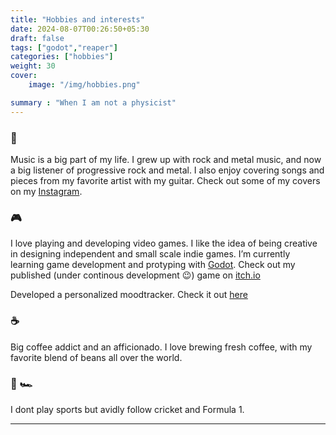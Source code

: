 ```yaml
---
title: "Hobbies and interests"
date: 2024-08-07T00:26:50+05:30
draft: false
tags: ["godot","reaper"]
categories: ["hobbies"]
weight: 30
cover:
    image: "/img/hobbies.png"

summary : "When I am not a physicist"
---
```


### 🎵

Music is a big part of my life. I grew up with rock and metal music, and now a big listener of progressive rock and metal. I also enjoy covering songs and pieces from my favorite artist with my guitar. Check out some of my covers on my [Instagram](https://www.instagram.com/wai_bee11/). 


### 🎮

I love playing and developing video games. I like the idea of being creative in designing independent and small scale indie games. I’m currently learning game development and protyping with [Godot](https://godotengine.org/). Check out my published (under continous development 😉) game on [itch.io](https://wai-bee-11.itch.io/save-the-fox)

Developed a personalized moodtracker. Check it out <a href="/moodtracker/Page1.html" class="btn btn-primary" target="_blank">here</a>

### ☕️

Big coffee addict and an afficionado. I love brewing fresh coffee, with my favorite blend of beans all over the world.


### 🏏 🏎

I dont play sports but avidly follow cricket and Formula 1. 

---

